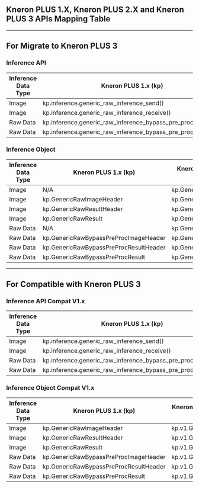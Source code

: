 ## Kneron PLUS 1.X, Kneron PLUS 2.X and Kneron PLUS 3 APIs Mapping Table

---

## For Migrate to Kneron PLUS 3

### Inference API  

| Inference Data Type | Kneron PLUS 1.x (kp)                                               | Kneron PLUS 2 and Kneron PLUS 3 (kp)              |
|---------------------|--------------------------------------------------------------------|---------------------------------------------------|
| Image               | kp.inference.generic\_raw\_inference\_send()                       | kp.inference.generic\_image\_inference\_send()    |
| Image               | kp.inference.generic\_raw\_inference\_receive()                    | kp.inference.generic\_image\_inference\_receive() |
| Raw Data            | kp.inference.generic\_raw\_inference\_bypass\_pre\_proc\_send()    | kp.inference.generic\_data\_inference\_send()     |
| Raw Data            | kp.inference.generic\_raw\_inference\_bypass\_pre\_proc\_receive() | kp.inference.generic\_data\_inference\_receive()  |  

### Inference Object  

| Inference Data Type | Kneron PLUS 1.x (kp)                   | Kneron PLUS 2 and Kneron PLUS 3  (kp)     |
| ------------------- | -------------------------------------- | ----------------------------------------- |
| Image               | N/A                                    | kp.GenericInputNodeImage                  |
| Image               | kp.GenericRawImageHeader               | kp.GenericImageInferenceDescriptor        |
| Image               | kp.GenericRawResultHeader              | kp.GenericImageInferenceResultHeader      |
| Image               | kp.GenericRawResult                    | kp.GenericImageInferenceResult            |
| Raw Data            | N/A                                    | kp.GenericInputNodeData                   |
| Raw Data            | kp.GenericRawBypassPreProcImageHeader  | kp.GenericDataInferenceDescriptor         |
| Raw Data            | kp.GenericRawBypassPreProcResultHeader | kp.GenericDataInferenceResultHeader       |
| Raw Data            | kp.GenericRawBypassPreProcResult       | kp.GenericDataInferenceResult             |  

---

## For Compatible with Kneron PLUS 3

### Inference API Compat V1.x  

| Inference Data Type | Kneron PLUS 1.x (kp)                                               | Kneron PLUS 2 and Kneron PLUS 3 - Compat (kp.v1)                      |
|---------------------|--------------------------------------------------------------------|-----------------------------------------------------------------------|
| Image               | kp.inference.generic\_raw\_inference\_send()                       | kp.v1.inference.generic\_raw\_inference\_send()                       |
| Image               | kp.inference.generic\_raw\_inference\_receive()                    | kp.v1.inference.generic\_raw\_inference\_receive()                    |
| Raw Data            | kp.inference.generic\_raw\_inference\_bypass\_pre\_proc\_send()    | kp.v1.inference.generic\_raw\_inference\_bypass\_pre\_proc\_send()    |
| Raw Data            | kp.inference.generic\_raw\_inference\_bypass\_pre\_proc\_receive() | kp.v1.inference.generic\_raw\_inference\_bypass\_pre\_proc\_receive() |  

### Inference Object Compat V1.x  

| Inference Data Type | Kneron PLUS 1.x (kp)                   | Kneron PLUS 2 and Kneron PLUS 3 - Compat (kp.v1) |
|---------------------|----------------------------------------|--------------------------------------------------|
| Image               | kp.GenericRawImageHeader               | kp.v1.GenericRawImageHeader                      |
| Image               | kp.GenericRawResultHeader              | kp.v1.GenericRawResultHeader                     |
| Image               | kp.GenericRawResult                    | kp.v1.GenericRawResult                           |
| Raw Data            | kp.GenericRawBypassPreProcImageHeader  | kp.v1.GenericRawBypassPreProcImageHeader         |
| Raw Data            | kp.GenericRawBypassPreProcResultHeader | kp.v1.GenericRawBypassPreProcResultHeader        |
| Raw Data            | kp.GenericRawBypassPreProcResult       | kp.v1.GenericRawBypassPreProcResult              |  
